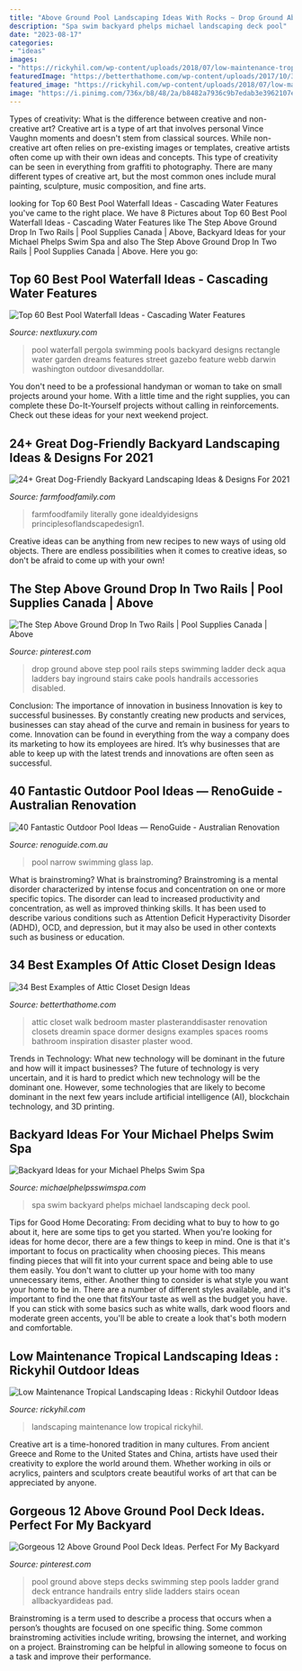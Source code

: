 ```yaml
---
title: "Above Ground Pool Landscaping Ideas With Rocks ~ Drop Ground Above Step Pool Rails Steps Swimming Ladder Deck Aqua Ladders Bay Inground Stairs Cake Pools Handrails Accessories Disabled"
description: "Spa swim backyard phelps michael landscaping deck pool"
date: "2023-08-17"
categories:
- "ideas"
images:
- "https://rickyhil.com/wp-content/uploads/2018/07/low-maintenance-tropical-landscaping-ideas-1024x768.jpg"
featuredImage: "https://betterthathome.com/wp-content/uploads/2017/10/30-attic-closet-design.jpg"
featured_image: "https://rickyhil.com/wp-content/uploads/2018/07/low-maintenance-tropical-landscaping-ideas-1024x768.jpg"
image: "https://i.pinimg.com/736x/b8/48/2a/b8482a7936c9b7edab3e3962107e3166.jpg"
---
```



Types of creativity: What is the difference between creative and non-creative art?
Creative art is a type of art that involves personal Vince Vaughn moments and doesn't stem from classical sources. While non-creative art often relies on pre-existing images or templates, creative artists often come up with their own ideas and concepts. This type of creativity can be seen in everything from graffiti to photography. There are many different types of creative art, but the most common ones include mural painting, sculpture, music composition, and fine arts.

	

		
looking for Top 60 Best Pool Waterfall Ideas - Cascading Water Features you've came to the right place. We have 8 Pictures about Top 60 Best Pool Waterfall Ideas - Cascading Water Features like The Step Above Ground Drop In Two Rails | Pool Supplies Canada | Above, Backyard Ideas for your Michael Phelps Swim Spa and also The Step Above Ground Drop In Two Rails | Pool Supplies Canada | Above. Here you go:
		
    
## Top 60 Best Pool Waterfall Ideas - Cascading Water Features

<img loading=lazy src="http://nextluxury.com/wp-content/uploads/pergola-backyard-ideas-pool-waterfall.jpg" onerror="this.onerror=null;this.src='https://tse3.mm.bing.net/th?id=OIP.WF-k8W2kRjm677QHOtKzugHaFT&amp;pid=15.1';" alt="Top 60 Best Pool Waterfall Ideas - Cascading Water Features">

_Source: nextluxury.com_

>pool waterfall pergola swimming pools backyard designs rectangle water garden dreams features street gazebo feature webb darwin washington outdoor divesanddollar. 

	

You don't need to be a professional handyman or woman to take on small projects around your home. With a little time and the right supplies, you can complete these Do-It-Yourself projects without calling in reinforcements. Check out these ideas for your next weekend project.

    
## 24+ Great Dog-Friendly Backyard Landscaping Ideas &amp; Designs For 2021

<img loading=lazy src="https://farmfoodfamily.com/wp-content/uploads/2018/11/dog-friendly-landscaping-ideas-600x900.jpg" onerror="this.onerror=null;this.src='https://tse2.mm.bing.net/th?id=OIP.T_tnlB2kIsNGCmke2VF4jAHaLH&amp;pid=15.1';" alt="24+ Great Dog-Friendly Backyard Landscaping Ideas &amp; Designs For 2021">

_Source: farmfoodfamily.com_

>farmfoodfamily literally gone idealdyidesigns principlesoflandscapedesign1. 

	

Creative ideas can be anything from new recipes to new ways of using old objects. There are endless possibilities when it comes to creative ideas, so don't be afraid to come up with your own!

    
## The Step Above Ground Drop In Two Rails | Pool Supplies Canada | Above

<img loading=lazy src="https://i.pinimg.com/736x/c7/c1/21/c7c1213796503b0e64f527919707cccc.jpg" onerror="this.onerror=null;this.src='https://tse3.mm.bing.net/th?id=OIP.lCF5fhu2boUJ2yAO0Q3f2wAAAA&amp;pid=15.1';" alt="The Step Above Ground Drop In Two Rails | Pool Supplies Canada | Above">

_Source: pinterest.com_

>drop ground above step pool rails steps swimming ladder deck aqua ladders bay inground stairs cake pools handrails accessories disabled. 

	

Conclusion: The importance of innovation in business
Innovation is key to successful businesses. By constantly creating new products and services, businesses can stay ahead of the curve and remain in business for years to come. Innovation can be found in everything from the way a company does its marketing to how its employees are hired. It’s why businesses that are able to keep up with the latest trends and innovations are often seen as successful.

    
## 40 Fantastic Outdoor Pool Ideas — RenoGuide - Australian Renovation

<img loading=lazy src="https://static1.squarespace.com/static/55bebb51e4b036c52ebe8c45/t/561b5107e4b01fb24a294623/1444630795956/Narrow+Swimming+Pool" onerror="this.onerror=null;this.src='https://tse1.mm.bing.net/th?id=OIP.75efSQ4GqoaxmuJQKnWk5wHaLJ&amp;pid=15.1';" alt="40 Fantastic Outdoor Pool Ideas — RenoGuide - Australian Renovation">

_Source: renoguide.com.au_

>pool narrow swimming glass lap. 

	

What is brainstroming?
What is brainstroming? Brainstroming is a mental disorder characterized by intense focus and concentration on one or more specific topics. The disorder can lead to increased productivity and concentration, as well as improved thinking skills. It has been used to describe various conditions such as Attention Deficit Hyperactivity Disorder (ADHD), OCD, and depression, but it may also be used in other contexts such as business or education.

    
## 34 Best Examples Of Attic Closet Design Ideas

<img loading=lazy src="https://betterthathome.com/wp-content/uploads/2017/10/30-attic-closet-design.jpg" onerror="this.onerror=null;this.src='https://tse3.mm.bing.net/th?id=OIP.DWasof4HA2qCBUM0op1iZwAAAA&amp;pid=15.1';" alt="34 Best Examples of Attic Closet Design Ideas">

_Source: betterthathome.com_

>attic closet walk bedroom master plasteranddisaster renovation closets dreamin space dormer designs examples spaces rooms bathroom inspiration disaster plaster wood. 

	

Trends in Technology: What new technology will be dominant in the future and how will it impact businesses?
The future of technology is very uncertain, and it is hard to predict which new technology will be the dominant one. However, some technologies that are likely to become dominant in the next few years include artificial intelligence (AI), blockchain technology, and 3D printing.

    
## Backyard Ideas For Your Michael Phelps Swim Spa

<img loading=lazy src="https://michaelphelpsswimspa.com/gallery/uploads/images/flexslider/washington-state.jpg" onerror="this.onerror=null;this.src='https://tse1.mm.bing.net/th?id=OIP.n74uyf4WcjAMespsJYJZZgHaFA&amp;pid=15.1';" alt="Backyard Ideas for your Michael Phelps Swim Spa">

_Source: michaelphelpsswimspa.com_

>spa swim backyard phelps michael landscaping deck pool. 

	

Tips for Good Home Decorating: From deciding what to buy to how to go about it, here are some tips to get you started.
When you're looking for ideas for home decor, there are a few things to keep in mind. One is that it's important to focus on practicality when choosing pieces. This means finding pieces that will fit into your current space and being able to use them easily. You don't want to clutter up your home with too many unnecessary items, either. Another thing to consider is what style you want your home to be in. There are a number of different styles available, and it's important to find the one that fitsYour taste as well as the budget you have. If you can stick with some basics such as white walls, dark wood floors and moderate green accents, you'll be able to create a look that's both modern and comfortable.

    
## Low Maintenance Tropical Landscaping Ideas : Rickyhil Outdoor Ideas

<img loading=lazy src="https://rickyhil.com/wp-content/uploads/2018/07/low-maintenance-tropical-landscaping-ideas-1024x768.jpg" onerror="this.onerror=null;this.src='https://tse3.mm.bing.net/th?id=OIP.nV5ewvK6aTQipYwHCNxkKAHaFj&amp;pid=15.1';" alt="Low Maintenance Tropical Landscaping Ideas : Rickyhil Outdoor Ideas">

_Source: rickyhil.com_

>landscaping maintenance low tropical rickyhil. 

	

Creative art is a time-honored tradition in many cultures. From ancient Greece and Rome to the United States and China, artists have used their creativity to explore the world around them. Whether working in oils or acrylics, painters and sculptors create beautiful works of art that can be appreciated by anyone.

    
## Gorgeous 12 Above Ground Pool Deck Ideas. Perfect For My Backyard

<img loading=lazy src="https://i.pinimg.com/736x/b8/48/2a/b8482a7936c9b7edab3e3962107e3166.jpg" onerror="this.onerror=null;this.src='https://tse1.mm.bing.net/th?id=OIP.EchtoUrcv-0cqhVGj_nibQHaJn&amp;pid=15.1';" alt="Gorgeous 12 Above Ground Pool Deck Ideas. Perfect For My Backyard">

_Source: pinterest.com_

>pool ground above steps decks swimming step pools ladder grand deck entrance handrails entry slide ladders stairs ocean allbackyardideas pad. 

	

Brainstroming is a term used to describe a process that occurs when a person’s thoughts are focused on one specific thing. Some common brainstroming activities include writing, browsing the internet, and working on a project. Brainstroming can be helpful in allowing someone to focus on a task and improve their performance.

